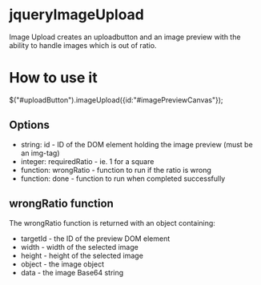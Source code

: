 jqueryImageUpload
=================

Image Upload creates an uploadbutton and an image preview with the ability to handle images which is out of ratio.

# How to use it
$("#uploadButton").imageUpload({id:"#imagePreviewCanvas"});

## Options
* string: id - ID of the DOM element holding the image preview (must be an img-tag)
* integer: requiredRatio - ie. 1 for a square
* function: wrongRatio - function to run if the ratio is wrong
* function: done - function to run when completed successfully

## wrongRatio function
The wrongRatio function is returned with an object containing:
* targetId - the ID of the preview DOM element
* width - width of the selected image
* height - height of the selected image
* object - the image object
* data - the image Base64 string

